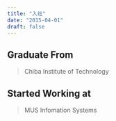```yaml
---
title: "入社"
date: "2015-04-01"
draft: false
---
```


## Graduate From
> Chiba Institute of Technology

## Started Working at
> MUS Infomation Systems